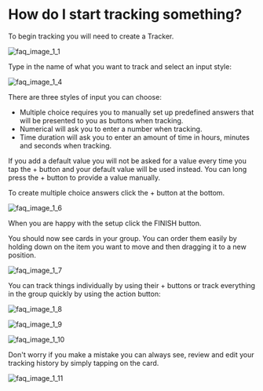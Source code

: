 # How do I start tracking something?

To begin tracking you will need to create a Tracker.

![faq_image_1_1](images/faq_image_1_1.jpg)


Type in the name of what you want to track and select an input style:

![faq_image_1_4](images/faq_image_1_4.jpg)

There are three styles of input you can choose: 

- Multiple choice requires you to manually set up predefined answers that will be presented to you as buttons when tracking.
- Numerical will ask you to enter a number when tracking.
- Time duration will ask you to enter an amount of time in hours, minutes and seconds when tracking. 

If you add a default value you will not be asked for a value every time you tap the + button and your default value will be used instead. You can long press the + button to provide a value manually.

To create multiple choice answers click the + button at the bottom.

![faq_image_1_6](images/faq_image_1_6.png)


When you are happy with the setup click the FINISH button.

You should now see cards in your group. You can order them easily by holding down on the item you want to move and then dragging it to a new position.

![faq_image_1_7](images/faq_image_1_7.png)


You can track things individually by using their + buttons or track everything in the group quickly by using the action button:

![faq_image_1_8](images/faq_image_1_8.png)


![faq_image_1_9](images/faq_image_1_9.jpg)


![faq_image_1_10](images/faq_image_1_10.jpg)


Don\'t worry if you make a mistake you can always see, review and edit your tracking history by simply tapping on the card.

![faq_image_1_11](images/faq_image_1_11.jpg)
